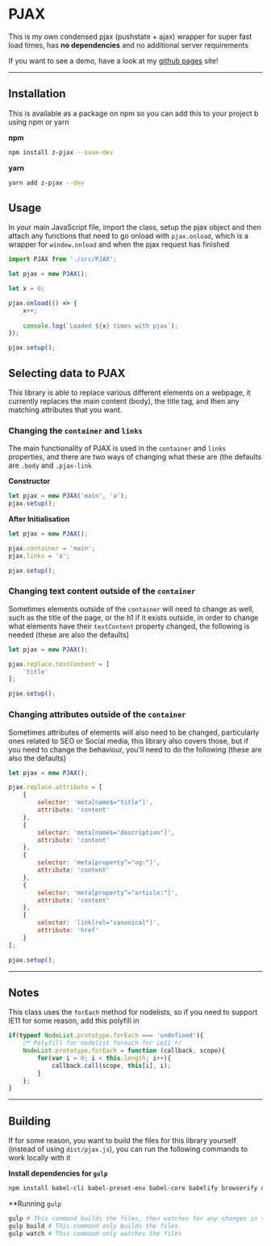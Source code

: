 # PJAX
This is my own condensed pjax (pushstate + ajax) wrapper for super fast load times, has **no dependencies** and no additional server requirements

If you want to see a demo, have a look at my [github pages](https://zeraphie.github.io/) site!

---

## Installation
This is available as a package on npm so you can add this to your project b using npm or yarn

**npm**
```bash
npm install z-pjax --save-dev
```

**yarn**
```bash
yarn add z-pjax --dev
```

## Usage
In your main JavaScript file, import the class, setup the pjax object and then attach any functions that need to go onload with `pjax.onload`, which is a wrapper for `window.onload` and when the pjax request has finished

```javascript
import PJAX from './src/PJAX';

let pjax = new PJAX();

let x = 0;

pjax.onload(() => {
    x++;
    
    console.log(`Loaded ${x} times with pjax`);
});

pjax.setup();
```

## Selecting data to PJAX
This library is able to replace various different elements on a webpage, it currently replaces the main content (body), the title tag, and then any matching attributes that you want.

### Changing the `container` and `links`
The main functionality of PJAX is used in the `container` and `links` properties, and there are two ways of changing what these are (the defaults are `.body` and `.pjax-link`

**Constructor**
```javascript
let pjax = new PJAX('main', 'a');
pjax.setup();
```

**After Initialisation**
```javascript
let pjax = new PJAX();

pjax.container = 'main';
pjax.links = 'a';

pjax.setup();
```

### Changing text content outside of the `container`
Sometimes elements outside of the `container` will need to change as well, such as the title of the page, or the h1 if it exists outside, in order to change what elements have their `textContent` property changed, the following is needed (these are also the defaults)

```javascript
let pjax = new PJAX();

pjax.replace.textContent = [
    'title'
];

pjax.setup();
```

### Changing attributes outside of the `container`
Sometimes attributes of elements will also need to be changed, particularly ones related to SEO or Social media, this library also covers those, but if you need to change the behaviour, you'll need to do the following (these are also the defaults)

```javascript
let pjax = new PJAX();

pjax.replace.attribute = [
    {
        selector: 'meta[name$="title"]',
        attribute: 'content'
    },
    {
        selector: 'meta[name$="description"]',
        attribute: 'content'
    },
    {
        selector: 'meta[property^="og:"]',
        attribute: 'content'
    },
    {
        selector: 'meta[property^="article:"]',
        attribute: 'content'
    },
    {
        selector: 'link[rel="canonical"]',
        attribute: 'href'
    }
];

pjax.setup();
```

---

## Notes
This class uses the `forEach` method for nodelists, so if you need to support IE11 for some reason, add this polyfill in
```javascript
if(typeof NodeList.prototype.forEach === 'undefined'){
    /* Polyfill for nodelist foreach for ie11 */		
    NodeList.prototype.forEach = function (callback, scope){
        for(var i = 0; i < this.length; i++){
            callback.call(scope, this[i], i);
        }
    };
}
```

---

## Building
If for some reason, you want to build the files for this library yourself (instead of using `dist/pjax.js`), you can run the following commands to work locally with it

**Install dependencies for `gulp`**
```bash
npm install babel-cli babel-preset-env babel-core babelify browserify del gulp gulp-plumber gulp-sourcemaps gulp-uglify gulp-util run-sequence vinyl-buffer vinyl-source-stream
```

**Running `gulp`
```bash
gulp # This command builds the files, then watches for any changes in the src directory
gulp build # This command only builds the files
gulp watch # This command only watches the files
```
